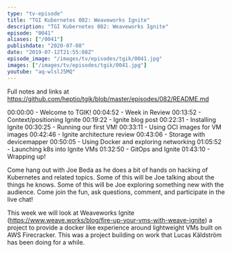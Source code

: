 ```yaml
---
type: "tv-episode"
title: "TGI Kubernetes 082: Weaveworks Ignite"
description: "TGI Kubernetes 082: Weaveworks Ignite"
episode: "0041"
aliases: ["/0041"]
publishdate: "2020-07-08"
date: "2019-07-12T21:55:08Z"
episode_image: "/images/tv/episodes/tgik/0041.jpg"
images: ["/images/tv/episodes/tgik/0041.jpg"]
youtube: "aq-wlslJ5MQ"
---
```


Full notes and links at https://github.com/heptio/tgik/blob/master/episodes/082/README.md

00:00:00 - Welcome to TGIK!
00:04:52 - Week in Review
00:13:52 - Context/positioning Ignite
00:19:22 - Ignite blog post
00:22:31 - Installing Ignite
00:30:25 - Running our first VM!
00:33:11 - Using OCI images for VM images
00:42:46 - Ignite architecture review
00:43:06 - Storage with devicemapper
00:50:05 - Using Docker and exploring networking
01:05:52 - Launching k8s into Ignite VMs
01:32:50 - GitOps and Ignite
01:43:10 - Wrapping up!

Come hang out with Joe Beda as he does a bit of hands on hacking of Kubernetes and related topics. Some of this will be Joe talking about the things he knows. Some of this will be Joe exploring something new with the audience. Come join the fun, ask questions, comment, and participate in the live chat!

This week we will look at Weaveworks Ignite (https://www.weave.works/blog/fire-up-your-vms-with-weave-ignite) a project to provide a docker like experience around lightweight VMs built on AWS Firecracker.  This was a project building on work that Lucas Käldström has been doing for a while.

